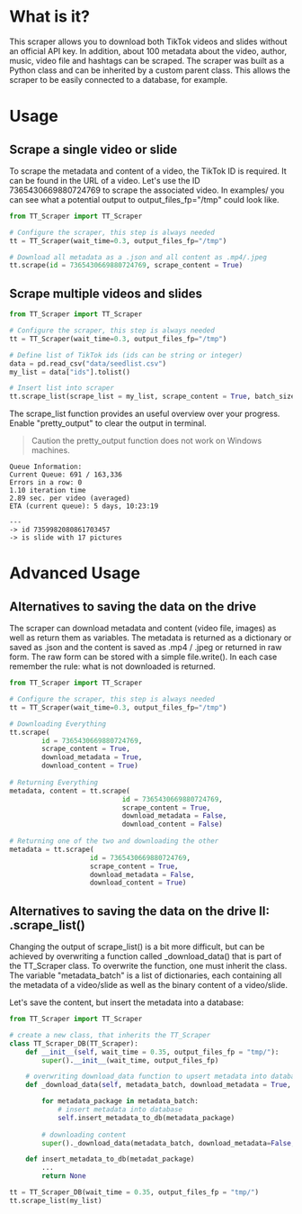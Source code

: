 # What is it?

This scraper allows you to download both TikTok videos and slides without an official API key. In addition, about 100 metadata about the video, author, music, video file and hashtags can be scraped. The scraper was built as a Python class and can be inherited by a custom parent class. This allows the scraper to be easily connected to a database, for example.

# Usage
## Scrape a single video or slide
To scrape the metadata and content of a video, the TikTok ID is required. It can be found in the URL of a video. Let's use the ID 7365430669880724769 to scrape the associated video. In examples/ you can see what a potential output to output_files_fp="/tmp" could look like.
```python
from TT_Scraper import TT_Scraper

# Configure the scraper, this step is always needed
tt = TT_Scraper(wait_time=0.3, output_files_fp="/tmp")

# Download all metadata as a .json and all content as .mp4/.jpeg
tt.scrape(id = 7365430669880724769, scrape_content = True)
```

## Scrape multiple videos and slides
```python
from TT_Scraper import TT_Scraper

# Configure the scraper, this step is always needed
tt = TT_Scraper(wait_time=0.3, output_files_fp="/tmp")

# Define list of TikTok ids (ids can be string or integer) 
data = pd.read_csv("data/seedlist.csv")
my_list = data["ids"].tolist()

# Insert list into scraper
tt.scrape_list(scrape_list = my_list, scrape_content = True, batch_size = None, pretty_output = True)
```

The scrape_list function provides an useful overview over your progress. Enable "pretty_output" to clear the output in terminal.

> Caution the pretty_output function does not work on Windows machines.


```
Queue Information:
Current Queue: 691 / 163,336
Errors in a row: 0
1.10 iteration time
2.89 sec. per video (averaged)
ETA (current queue): 5 days, 10:23:19

---
-> id 7359982080861703457
-> is slide with 17 pictures

```

# Advanced Usage
## Alternatives to saving the data on the drive
The scraper can download metadata and content (video file, images) as well as return them as variables. The metadata is returned as a dictionary or saved as .json and the content is saved as .mp4 / .jpeg or returned in raw form. The raw form can be stored with a simple file.write(). In each case remember the rule: what is not downloaded is returned.
```python
from TT_Scraper import TT_Scraper

# Configure the scraper, this step is always needed
tt = TT_Scraper(wait_time=0.3, output_files_fp="/tmp")

# Downloading Everything
tt.scrape(
		id = 7365430669880724769,
		scrape_content = True,
		download_metadata = True,
		download_content = True)
  
# Returning Everything
metadata, content = tt.scrape(
							id = 7365430669880724769,
							scrape_content = True,
							download_metadata = False,
							download_content = False)
  
# Returning one of the two and downloading the other
metadata = tt.scrape(
					id = 7365430669880724769,
					scrape_content = True,
					download_metadata = False,
					download_content = True)
```

## Alternatives to saving the data on the drive II: .scrape_list() 
Changing the output of scrape_list() is a bit more difficult, but can be achieved by overwriting a function called \_download_data() that is part of the TT_Scraper class. To overwrite the function, one must inherit the class. The variable "metadata_batch" is a list of dictionaries, each containing all the metadata of a video/slide as well as the binary content of a video/slide. 

Let's save the content, but insert the metadata into a database:
```python
from TT_Scraper import TT_Scraper

# create a new class, that inherits the TT_Scraper
class TT_Scraper_DB(TT_Scraper):
	def __init__(self, wait_time = 0.35, output_files_fp = "tmp/"):
		super().__init__(wait_time, output_files_fp)

	# overwriting download_data function to upsert metadata into database
	def _download_data(self, metadata_batch, download_metadata = True, download_content = True):

		for metadata_package in metadata_batch:
			# insert metadata into database
			self.insert_metadata_to_db(metadata_package)
	
		# downloading content
		super()._download_data(metadata_batch, download_metadata=False, download_content=True)

	def insert_metadata_to_db(metadat_package)
		...
		return None

tt = TT_Scraper_DB(wait_time = 0.35, output_files_fp = "tmp/")
tt.scrape_list(my_list)
```
